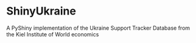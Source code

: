 # ShinyUkraine
A PyShiny implementation of the Ukraine Support Tracker Database from the Kiel Institute of World economics
